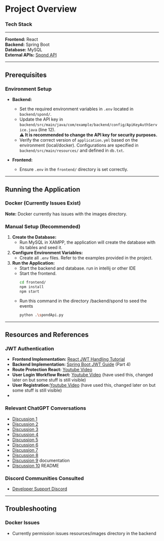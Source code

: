 # Project Overview

### Tech Stack
---
**Frontend:** React  
**Backend:** Spring Boot  
**Database:** MySQL  
**External APIs:** [Spond API]([https://spond.com](https://github.com/Olen/Spond))  

---
## Prerequisites

### Environment Setup
- **Backend:**
  - Set the required environment variables in `.env` located in `backend/spond/`.
  - Update the API key in `backend/src/main/java/com/example/backend/config/ApiKeyAuthService.java` (line 12).  
    **⚠️ It is recommended to change the API key for security purposes.**
  - Verify the correct version of `application.yml` based on the environment (local/docker). Configurations are specified in `backend/src/main/resources/` and defined in `db.txt`.

- **Frontend:**
  - Ensure `.env` in the `frontend/` directory is set correctly.

---
## Running the Application

### Docker (Currently Issues Exist)
**Note:** Docker currently has issues with the images directory.

### Manual Setup (Recommended)
1. **Create the Database:**
   - Run MySQL in XAMPP, the application will create the database with its tables and seed it.
2. **Configure Environment Variables:**
   - Create all `.env` files. Refer to the examples provided in the project.
3. **Run the Application:**
   - Start the backend and database.
     run in intellij or other IDE
   - Start the frontend.
     ```bash
     cd frontend/
     npm install
     npm start
     ```
   - Run this command in the directory /backend/spond to seed the events
     ```bash
     python .\spondApi.py
     ```

---
## Resources and References

### JWT Authentication
- **Frontend Implementation:** [React JWT Handling Tutorial](https://www.youtube.com/watch?v=bqFjrhRrvy8&t=1s)  
- **Backend Implementation:** [Spring Boot JWT Guide](https://app.pluralsight.com/ilx/video-courses/clips/7d9e33c7-01b8-4caa-9518-1b4d4801393c) (Part 4)
- **Route Protection React:** [Youtube Video](https://www.youtube.com/watch?v=W4hBA2gACik&t=1180s)
- **User Login Workflow React:** [Youtube Video](https://www.youtube.com/watch?v=9quu2psb_Ak) (have used this, changed later on but some stuff is still visible)
- **User Registration:**[Youtube Video](https://www.youtube.com/watch?v=LXqbrtMnvkY&t=251s) (have used this, changed later on but some stuff is still visible)
- 

### Relevant ChatGPT Conversations
- [Discussion 1](https://chatgpt.com/share/67699274-3754-8008-aa08-5adbd6e8bdde)  
- [Discussion 2](https://chatgpt.com/share/6769929f-10e4-8008-bc3d-53bd857be964)  
- [Discussion 3](https://chatgpt.com/share/676992fa-8aac-8008-bc0b-0d2ee64ad547)  
- [Discussion 4](https://chatgpt.com/share/67699341-4a2c-8008-8c79-e525028ca43f)  
- [Discussion 5](https://chatgpt.com/share/676993dd-7828-8008-a4b3-98d0a880c34d)  
- [Discussion 6](https://chatgpt.com/share/676993fc-2594-8008-be0f-9e3a3914b3c4)  
- [Discussion 7](https://chatgpt.com/share/6769940f-d3f4-8008-b18b-ef48c0547d19)
- [Discussion 8](https://chatgpt.com/share/67699868-b5d0-8008-85d1-6047ac234348)
- [Discussion 9](https://chatgpt.com/share/676a4567-fdb0-8008-9bad-639214e2bef9) documentation
- [Discussion 10](https://chatgpt.com/c/676995a8-9be8-8008-bed8-23778ebde367) README

### Discord Communities Consulted
- [Developer Support Discord](http://discord.gg/0xZXblUU30hYo1vJ)

---
## Troubleshooting

### Docker Issues
- Currently permission issues resources/images directory in the backend

